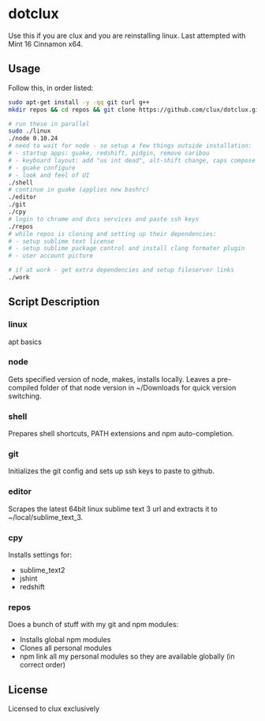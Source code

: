 # dotclux
Use this if you are clux and you are reinstalling linux.
Last attempted with Mint 16 Cinnamon x64.

## Usage
Follow this, in order listed:

```bash
sudo apt-get install -y -qq git curl g++
mkdir repos && cd repos && git clone https://github.com/clux/dotclux.git df && cd df

# run these in parallel
sudo ./linux
./node 0.10.24
# need to wait for node - so setup a few things outside installation:
# - startup apps: guake, redshift, pidgin, remove caribou
# - keyboard layout: add "us int dead", alt-shift change, caps compose
# - guake configure
# - look and feel of UI
./shell
# continue in guake (applies new bashrc)
./editor
./git
./cpy
# login to chrome and dvcs services and paste ssh keys
./repos
# while repos is cloning and setting up their dependencies:
# - setup sublime text license
# - setup sublime package control and install clang formater plugin
# - user account picture

# if at work - get extra dependencies and setup fileserver links
./work
```

## Script Description
### linux
apt basics

### node
Gets specified version of node, makes, installs locally. Leaves a pre-compiled folder of that node version in ~/Downloads for quick version switching.

### shell
Prepares shell shortcuts, PATH extensions and npm auto-completion.

### git
Initializes the git config and sets up ssh keys to paste to github.

### editor
Scrapes the latest 64bit linux sublime text 3 url and extracts it to ~/local/sublime_text_3.

### cpy
Installs settings for:

- sublime_text2
- jshint
- redshift

### repos
Does a bunch of stuff with my git and npm modules:

- Installs global npm modules
- Clones all personal modules
- npm link all my personal modules so they are available globally (in correct order)

## License
Licensed to clux exclusively
